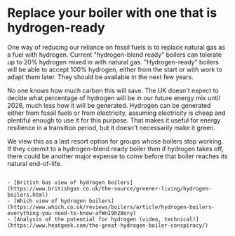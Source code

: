 # Replace your boiler with one that is hydrogen-ready

One way of reducing our reliance on fossil fuels is to replace natural gas as a fuel with hydrogen.  Current "hydrogen-blend ready" boilers can tolerate up to 20% hydrogen mixed in with natural gas.  "Hydrogen-ready" boilers will be able to accept 100% hydrogen, either from the start or with work to adapt them later.  They should be available in the next few years.

No one knows how much carbon this will save.  The UK doesn't expect to decide what percentage of hydrogen will be in our future energy mix until 2026, much less how it will be generated.  Hydrogen can be generated either from fossil fuels or from electricity, assuming electricity is cheap and plentiful enough to use it for this purpose.  That makes it useful for energy resilience in a transition period, but it doesn't necessarily make it green.

We view this as a last resort option for groups whose boilers stop working.  If they commit to a hydrogen-blend ready boiler then if hydrogen takes off, there could be another major expense to come before that boiler reaches its natural end-of-life.


```{admonition} More information

- [British Gas view of hydrogen boilers](https://www.britishgas.co.uk/the-source/greener-living/hydrogen-boilers.html)
- [Which view of hydrogen boilers](https://www.which.co.uk/reviews/boilers/article/hydrogen-boilers-everything-you-need-to-know-afWnI9h2Bory)
- [Analysis of the potential for hydrogen (video, technical)](https://www.heatgeek.com/the-great-hydrogen-boiler-conspiracy/)

```
